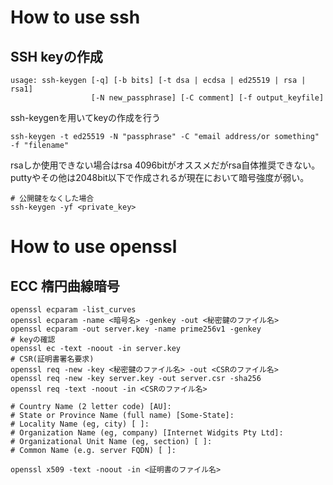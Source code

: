 # How to use ssh

## SSH keyの作成

```shell
usage: ssh-keygen [-q] [-b bits] [-t dsa | ecdsa | ed25519 | rsa | rsa1]
                  [-N new_passphrase] [-C comment] [-f output_keyfile]
```

ssh-keygenを用いてkeyの作成を行う

`ssh-keygen -t ed25519 -N "passphrase" -C "email address/or something" -f "filename"`


rsaしか使用できない場合はrsa 4096bitがオススメだがrsa自体推奨できない。puttyやその他は2048bit以下で作成されるが現在において暗号強度が弱い。


```shell
# 公開鍵をなくした場合
ssh-keygen -yf <private_key>
```


# How to use openssl

## ECC 楕円曲線暗号

```shell
openssl ecparam -list_curves
openssl ecparam -name <暗号名> -genkey -out <秘密鍵のファイル名>
openssl ecparam -out server.key -name prime256v1 -genkey
# keyの確認
openssl ec -text -noout -in server.key
# CSR(証明書署名要求)
openssl req -new -key <秘密鍵のファイル名> -out <CSRのファイル名>
openssl req -new -key server.key -out server.csr -sha256
openssl req -text -noout -in <CSRのファイル名>

# Country Name (2 letter code) [AU]: 
# State or Province Name (full name) [Some-State]:
# Locality Name (eg, city) [ ]:
# Organization Name (eg, company) [Internet Widgits Pty Ltd]:
# Organizational Unit Name (eg, section) [ ]:
# Common Name (e.g. server FQDN) [ ]:

openssl x509 -text -noout -in <証明書のファイル名>
```
